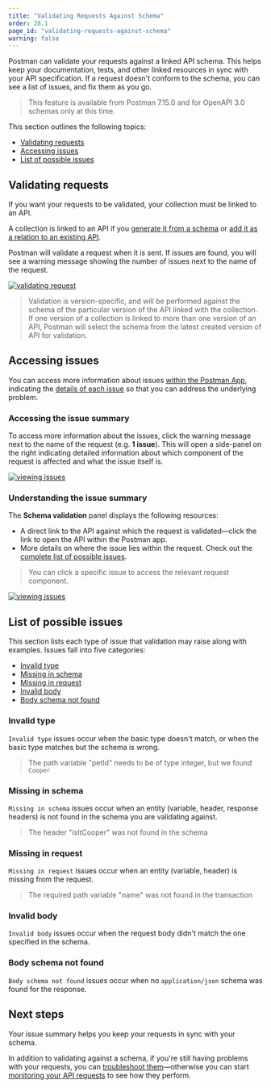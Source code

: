 ```yaml
---
title: "Validating Requests Against Schema"
order: 28.1
page_id: "validating-requests-against-schema"
warning: false
---
```


Postman can validate your requests against a linked API schema. This helps keep your documentation, tests, and other linked resources in sync with your API specification. If a request doesn't conform to the schema, you can see a list of issues, and fix them as you go.

> This feature is available from Postman 7.15.0 and for OpenAPI 3.0 schemas only at this time.

This section outlines the following topics:

* [Validating requests](#validating-requests)
* [Accessing issues](#accessing-issues)
* [List of possible issues](#list-of-possible-issues)

## Validating requests

If you want your requests to be validated, your collection must be linked to an API.

A collection is linked to an API if you [generate it from a schema](/docs/postman/design-and-develop-apis/the-api-workflow/#generating-a-collection) or [add it as a relation to an existing API](/docs/postman/design-and-develop-apis/the-api-workflow/#developing-an-api).

Postman will validate a request when it is sent. If issues are found, you will see a warning message showing the number of issues next to the name of the request.

[![validating request](https://user-images.githubusercontent.com/5029719/72162009-11462f00-33b9-11ea-9038-82ecfacbab9e.gif)](https://user-images.githubusercontent.com/5029719/72162009-11462f00-33b9-11ea-9038-82ecfacbab9e.gif)

> Validation is version-specific, and will be performed against the schema of the particular version of the API linked with the collection. If one version of a collection is linked to more than one version of an API, Postman will select the schema from the latest created version of API for validation.

## Accessing issues

You can access more information about issues [within the Postman App](#accessing-the-issue-summary), indicating the [details of each issue](#understanding-the-issue-summary) so that you can address the underlying problem.

### Accessing the issue summary

To access more information about the issues, click the warning message next to the name of the request (e.g. **1 issue**). This will open a side-panel on the right indicating detailed information about which component of the request is affected and what the issue itself is.

[![viewing issues](https://user-images.githubusercontent.com/5029719/72162679-4ef78780-33ba-11ea-9d43-45e03c426c42.gif)](https://user-images.githubusercontent.com/5029719/72162679-4ef78780-33ba-11ea-9d43-45e03c426c42.gif)

### Understanding the issue summary

The **Schema validation** panel displays the following resources:

* A direct link to the API against which the request is validated—click the link to open the API within the Postman app.
* More details on where the issue lies within the request. Check out the [complete list of possible issues](#list-of-possible-issues).

> You can click a specific issue to access the relevant request component.  

[![viewing issues](https://user-images.githubusercontent.com/5029719/72166142-a0a31080-33c0-11ea-8fab-7d64f9ae1dbd.gif)](https://user-images.githubusercontent.com/5029719/72166142-a0a31080-33c0-11ea-8fab-7d64f9ae1dbd.gif)

## List of possible issues

This section lists each type of issue that validation may raise along with examples. Issues fall into five categories:

* [Invalid type](#invalid-type)
* [Missing in schema](#missing-in-schema)
* [Missing in request](#missing-in-request)
* [Invalid body](#invalid-body)
* [Body schema not found](#body-schema-not-found)

### Invalid type

`Invalid type` issues occur when the basic type doesn't match, or when the basic type matches but the schema is wrong.

> The path variable "petId" needs to be of type integer, but we found `Cooper`

### Missing in schema

`Missing in schema` issues occur when an entity (variable, header, response headers) is not found in the schema you are validating against.

> The header "isItCooper" was not found in the schema

### Missing in request

`Missing in request` issues occur when an entity (variable, header) is missing from the request.

> The required path variable "name" was not found in the transaction

### Invalid body

`Invalid body` issues occur when the request body didn't match the one specified in the schema.

### Body schema not found

`Body schema not found` issues occur when no `application/json` schema was found for the response.

## Next steps

Your issue summary helps you keep your requests in sync with your schema.

In addition to validating against a schema, if you're still having problems with your requests, you can [troubleshoot them](/docs/postman/sending-api-requests/troubleshooting-api-requests/)—otherwise you can start [monitoring your API requests](/docs/postman/monitors/intro-monitors/) to see how they perform.
